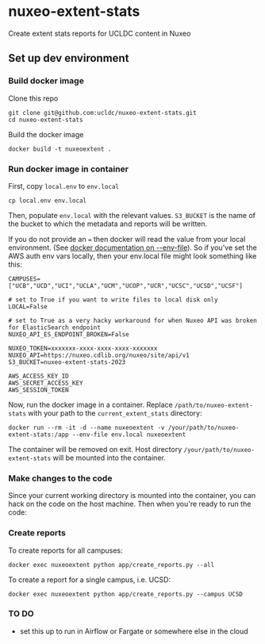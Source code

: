 # nuxeo-extent-stats

Create extent stats reports for UCLDC content in Nuxeo

## Set up dev environment

### Build docker image

Clone this repo

```
git clone git@github.com:ucldc/nuxeo-extent-stats.git
cd nuxeo-extent-stats
```

Build the docker image

```
docker build -t nuxeoextent .
```

### Run docker image in container

First, copy `local.env` to `env.local`

```
cp local.env env.local
```

Then, populate `env.local` with the relevant values. `S3_BUCKET` is the name of the bucket to which the metadata and reports will be written.

If you do not provide an `=` then docker will read the value from your local environment. (See [docker documentation on --env-file](https://docs.docker.com/engine/reference/commandline/run/#set-environment-variables--e---env---env-file)). So if you've set the AWS auth env vars locally, then your env.local file might look something like this:

```
CAMPUSES=["UCB","UCD","UCI","UCLA","UCM","UCOP","UCR","UCSC","UCSD","UCSF"]

# set to True if you want to write files to local disk only
LOCAL=False

# set to True as a very hacky workaround for when Nuxeo API was broken for ElasticSearch endpoint
NUXEO_API_ES_ENDPOINT_BROKEN=False

NUXEO_TOKEN=xxxxxxx-xxxx-xxxx-xxxx-xxxxxxx
NUXEO_API=https://nuxeo.cdlib.org/nuxeo/site/api/v1
S3_BUCKET=nuxeo-extent-stats-2023

AWS_ACCESS_KEY_ID
AWS_SECRET_ACCESS_KEY
AWS_SESSION_TOKEN
```

Now, run the docker image in a container. Replace `/path/to/nuxeo-extent-stats` with your path to the `current_extent_stats` directory:

```
docker run --rm -it -d --name nuxeoextent -v /your/path/to/nuxeo-extent-stats:/app --env-file env.local nuxeoextent
```

The container will be removed on exit. Host directory `/your/path/to/nuxeo-extent-stats` will be mounted into the container. 

### Make changes to the code

Since your current working directory is mounted into the container, you can hack on the code on the host machine. Then when you're ready to run the code:


### Create reports

To create reports for all campuses:

```
docker exec nuxeoextent python app/create_reports.py --all
```

To create a report for a single campus, i.e. UCSD:

```
docker exec nuxeoextent python app/create_reports.py --campus UCSD
```

### TO DO

* set this up to run in Airflow or Fargate or somewhere else in the cloud
